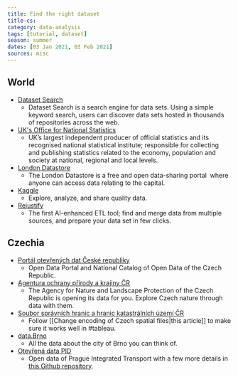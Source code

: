 ```yaml
---
title: Find the right dataset
title-cs: 
category: data-analysis
tags: [tutorial, dataset]
season: summer
dates: [03 Jan 2021, 03 Feb 2021]
sources: misc
---
```


## World
* [Dataset Search](https://datasetsearch.research.google.com/)
	* Dataset Search is a search engine for data sets. Using a simple keyword search, users can discover data sets hosted in thousands of repositories across the web.
* [UK's Office for National Statistics](https://www.ons.gov.uk/)
	* UK’s largest independent producer of official statistics and its recognised national statistical institute; responsible for collecting and publishing statistics related to the economy, population and society at national, regional and local levels.
* [London Datastore](https://data.london.gov.uk/)
	* The London Datastore is a free and open data-sharing portal  where anyone can access data relating to the capital.
* [Kaggle](https://www.kaggle.com/datasets)
	* Explore, analyze, and share quality data.
* [Rejustify](https://rejustify.com/)
	* The first AI-enhanced ETL tool; find and merge data from multiple sources, and prepare your data set in few clicks.

## Czechia
* [Portál otevřených dat České republiky](https://data.gov.cz/)
	* Open Data Portal and National Catalog of Open Data of the Czech Republic.
* [Agentura ochrany přírody a krajiny ČR](https://gis-aopkcr.opendata.arcgis.com/)
	* The Agency for Nature and Landscape Protection of the Czech Republic is opening its data for you. Explore Czech nature through data with them.
* [Soubor správních hranic a hranic katastrálních území ČR](https://geoportal.cuzk.cz/(S(m1uwhmxw050u2bm2abneexph))/Default.aspx?mode=TextMeta&side=dSady_RUIAN&metadataID=CZ-CUZK-SH-V&mapid=5&head_tab=sekce-02-gp&menu=252)
	* Follow [[Change encoding of Czech spatial files\|this article]] to make sure it works well in #tableau.  
* [data.Brno](https://data.brno.cz/)
	* All the data about the city of Brno you can think of.
* [Otevřená data PID](https://pid.cz/o-systemu/opendata/)
	* Open data of Prague Integrated Transport with a few more details in [this Github repository](https://github.com/datastory/dpp-prepravni-pruzkumy).